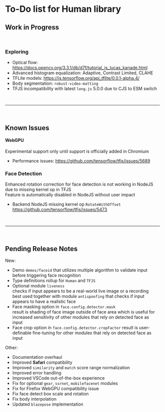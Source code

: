 # To-Do list for Human library

## Work in Progress

<br>

### Exploring

- Optical flow: <https://docs.opencv.org/3.3.1/db/d7f/tutorial_js_lucas_kanade.html>
- Advanced histogram equalization: Adaptive, Contrast Limited, CLAHE
- TFLite models: <https://js.tensorflow.org/api_tflite/0.0.1-alpha.4/>
- Body segmentation: `robust-video-matting`
- TFJS incompatibility with latest `long.js` 5.0.0 due to CJS to ESM switch

<br><hr><br>

## Known Issues

#### WebGPU

Experimental support only until support is officially added in Chromium

- Performance issues:
  <https://github.com/tensorflow/tfjs/issues/5689>

### Face Detection

Enhanced rotation correction for face detection is not working in NodeJS due to missing kernel op in TFJS  
Feature is automatically disabled in NodeJS without user impact  

- Backend NodeJS missing kernel op `RotateWithOffset`  
  <https://github.com/tensorflow/tfjs/issues/5473>  

<br><hr><br>

## Pending Release Notes

New:
- Demo `demos/faceid` that utilizes multiple algorithm  to validate input before triggering face recognition
- Type definitions rollup for `Human` and `TFJS`
- Optional module `liveness`  
  checks if input appears to be a real-world live image or a recording  
  best used together with module `antispoofing` that checks if input appears to have a realistic face
- Face masking option in `face.config.detector.mask`  
  result is shading of face image outside of face area which is useful for increased sensitivity of other modules that rely on detected face as input 
- Face crop option in `face.config.detector.cropFactor`
  result is user-definable fine-tuning for other modules that rely on detected face as input 

Other:
- Documentation overhaul
- Improved **Safari** compatibility
- Improved `similarity` and `match` score range normalization
- Improved error handling
- Improved VSCode out-of-the-box experience
- Fix for optional `gear`, `ssrnet`, `mobilefacenet` modules
- Fix for Firefox WebGPU compatibility issue
- Fix face detect box scale and rotation
- Fix body interpolation
- Updated `blazepose` implementation
